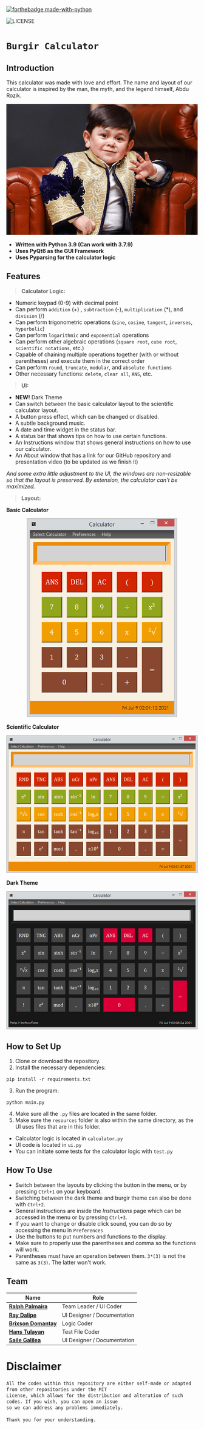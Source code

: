[![forthebadge made-with-python](http://ForTheBadge.com/images/badges/made-with-python.svg)](https://www.python.org/) 

![LICENSE](https://img.shields.io/badge/license-MIT-lightgrey.svg)

# `Burgir Calculator`
## Introduction

This calculator was made with love and effort. The name and layout of our calculator is inspired by the man, the myth, and the legend himself, Abdu Rozik.
<p align="center">
  <img src="./resources-readme/myth.png">
</p>

- **Written with Python 3.9 (Can work with 3.7.9)**
- **Uses PyQt6 as the GUI Framework**
- **Uses Pyparsing for the calculator logic**

## Features

> **Calculator Logic:**

- Numeric keypad (0-9) with decimal point
- Can perform `addition` (+) , `subtraction` (-), `multiplication` (*), and `division` (/)
- Can perform trigonometric operations (`sine`, `cosine`, `tangent`, `inverses`, `hyperbolic`)
- Can perform `logarithmic` and `exponential` operations
- Can perform other algebraic operations (`square root`, `cube root`, `scientific notations`, etc.)
- Capable of chaining multiple operations together (with or without parentheses) and execute them in the correct order
- Can perform `round`, `truncate`, `modular`, and `absolute functions`
- Other necessary functions: `delete`, `clear all`, `ANS`, etc.

> **UI:**
- **NEW!** Dark Theme
- Can switch between the basic calculator layout to the scientific calculator layout.
- A button press effect, which can be changed or disabled.
- A subtle background music.
- A date and time widget in the status bar.
- A status bar that shows tips on how to use certain functions.
- An Instructions window that shows general instructions on how to use our calculator.
- An About window that has a link for our GitHub repository and presentation video (to be updated as we finish it)

_And some extra little adjustment to the UI, the windows are non-resizable so that the layout is preserved. By extension, the calculator can't be maximized._

> **Layout:**

**Basic Calculator**

<p align="center">
  <img src="./resources-readme/basic.PNG">
</p>

**Scientific Calculator**

<p align="center">
  <img src="./resources-readme/scientific.PNG">
</p>

**Dark Theme**

<p align="center">
  <img src="./resources-readme/dark.PNG">
</p>

## How to Set Up

1. Clone or download the repository.
2. Install the necessary dependencies:
```
pip install -r requirements.txt
```
3. Run the program:
```
python main.py
```
4. Make sure all the `.py` files are located in the same folder. 
5. Make sure the `resources` folder is also within the same directory, as the UI uses files that are in this folder.

* Calculator logic is located in `calculator.py`
* UI code is located in `ui.py`
* You can initiate some tests for the calculator logic with `test.py`

## How To Use

- Switch between the layouts by clicking the button in the menu, or by pressing `Ctrl+1` on your keyboard.
- Switching between the dark theme and burgir theme can also be done with `Ctrl+2`.
- General instructions are inside the *Instructions* page which can be accessed in the menu or by pressing `Ctrl+3`.
- If you want to change or disable click sound, you can do so by accessing the menu in `Preferences`
- Use the buttons to put numbers and functions to the display.
- Make sure to properly use the parentheses and comma so the functions will work.
- Parentheses must have an operation between them. `3*(3)` is not the same as `3(3)`. The latter won't work.

## Team

| Name                       |Role                                                   |
| -------------------------- | ----------------------------------------------------- |
| **[Ralph Palmaira](https://github.com/JARalph23Z)**| Team Leader / UI Coder         |
| **[Ray Dalipe](https://github.com/Torurae)**      | UI Designer / Documentation |
| **[Brixson Domantay](https://github.com/brxzn)**  | Logic Coder |
| **[Hans Tulayan](https://github.com/Meriodasu007)**        | Test File Coder                |
| **[Saile Galilea](https://github.com/Kkaepsong)** | UI Designer / Documentation            |

# Disclaimer
```
All the codes within this repository are either self-made or adapted from other repositories under the MIT 
License, which allows for the distribution and alteration of such codes. If you wish, you can open an issue 
so we can address any problems immediately. 

Thank you for your understanding.
```
